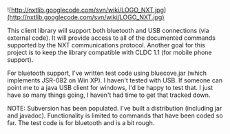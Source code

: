 ![http://nxtlib.googlecode.com/svn/wiki/LOGO_NXT.jpg](http://nxtlib.googlecode.com/svn/wiki/LOGO_NXT.jpg)

This client library will support both bluetooth and USB connections (via external code). It will provide access to all of the documented commands supported by the NXT communications protocol. Another goal for this project is to keep the library compatible with CLDC 1.1 (for mobile phone support).

For bluetooth support, I've written test code using bluecove.jar (which implements JSR-082 on Win XP). I haven't tested with USB. If someone can point me to a java USB client for windows, I'd be happy to test that. I just have so many things going, I haven't had time to get that tracked down.


NOTE: Subversion has been populated. I've built a distribution (including jar and javadoc). Functionality is limited to commands that have been coded so far. The test code is for bluetooth and is a bit rough.